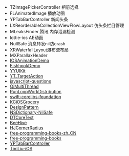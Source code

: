 * TZImagePickerController  相册选择
* FLAnimatedImage 播放动图
* YPTabBarController  新闻头条
* LXReorderableCollectionViewFlowLayout 仿头条栏目管理
* MLeaksFinder    腾讯 内存泄漏检测
* lottie-ios    AE动画
* NullSafe 消息转发nil防crash
* XRWaterfallLayout瀑布流布局
* MXParallaxHeader
* [IOSAnimationDemo](https://github.com/yixiangboy/IOSAnimationDemo)
* [FishhookDemo](https://github.com/dengbin9009/FishhookDemo)
* [ YYUIKit](https://github.com/yscMichael/YYUIKit)
* [YT_TargetAction](https://github.com/yehot/YT_TargetAction)
* [javascript-questions](https://github.com/lydiahallie/javascript-questions)
* [QiMultiThread](https://github.com/QiShare/QiMultiThread)
* [RunLoopWorkDistribution](https://github.com/diwu/RunLoopWorkDistribution)
* [ swift-corelibs-foundation](https://github.com/apple/swift-corelibs-foundation)
* [KCiOSGrocery](https://github.com/LGCooci/KCiOSGrocery)
* [DesignPattern](https://github.com/WiKi123/DesignPattern)
* [NSDictionary-NilSafe](https://github.com/allenhsu/NSDictionary-NilSafe)
* [DTCoreText](https://github.com/Cocoanetics/DTCoreText)
* [ BeeHive](https://github.com/alibaba/BeeHive)
* [HJCornerRadius](https://github.com/panghaijiao/HJCornerRadius)
* [free-programming-books-zh_CN](https://github.com/justjavac/free-programming-books-zh_CN)
* [free-programming-books](https://github.com/EbookFoundation/free-programming-books)
* [YPTabBarController](https://github.com/yuping1989/YPTabBarController)
* [TimLiu-iOS](https://github.com/Tim9Liu9/TimLiu-iOS)



